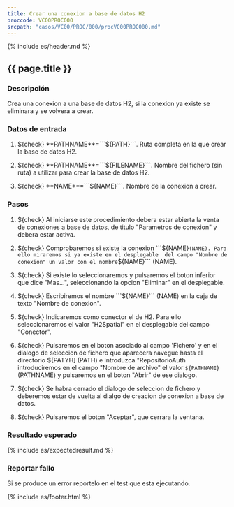 ```yaml
---
title: Crear una conexion a base de datos H2
proccode: VC00PROC000
srcpath: "casos/VC00/PROC/000/procVC00PROC000.md"
---
```


{% include es/header.md %}

## {{ page.title }}

### Descripción

Crea una conexion a una base de datos H2, si la conexion ya existe se eliminara y se volvera a crear.

### Datos de entrada

1. ${check} **PATHNAME**=```${PATH}```. Ruta completa en la que crear la base de datos H2.

2. ${check} **PATHNAME**=```${FILENAME}```. Nombre del fichero (sin ruta) a utilizar para crear la base de datos H2.

3. ${check} **NAME**=```${NAME}```. Nombre de la conexion a crear.

### Pasos


1. ${check} Al iniciarse este procedimiento debera estar abierta la venta de conexiones a base de datos, 
   de titulo "Parametros de conexion" y debera estar activa.

2. ${check} Comprobaremos si existe la conexion ```${NAME}``` (NAME). Para ello miraremos si ya existe en el desplegable 
   del campo "Nombre de conexion" un valor con el nombre ```${NAME}``` (NAME).

3. ${check} Si existe lo seleccionaremos y pulsaremos el boton inferior que dice "Mas...", seleccionando la
   opcion "Eliminar" en el desplegable.

4. ${check} Escribiremos el nombre ```${NAME}``` (NAME) en la caja de texto "Nombre de conexion".

5. ${check} Indicaremos como conector el de H2. Para ello seleccionaremos el valor "H2Spatial" en el desplegable 
   del campo "Conector".

6. ${check} Pulsaremos en el boton asociado al campo 'Fichero' y en el dialogo de seleccion de fichero que aparecera 
   navegue hasta el directorio ${PATYH] (PATH) e introduzca "RepositorioAuth
   introduciremos en el campo "Nombre de archivo" el valor ```${PATHNAME}``` (PATHNAME) y pulsaremos 
   en el boton "Abrir" de ese dialogo.

7. ${check} Se habra cerrado el dialogo de seleccion de fichero y deberemos estar de vuelta al dialgo de 
   creacion de conexion a base de datos.

8. ${check} Pulsaremos el boton "Aceptar", que cerrara la ventana.
   
### Resultado esperado

{% include es/expectedresult.md %}

### Reportar fallo

Si se produce un error reportelo en el test que esta ejecutando.

{% include es/footer.html %}
